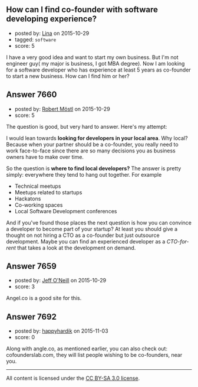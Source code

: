 ## How can I find co-founder with software developing experience?

- posted by: [Lina](https://stackexchange.com/users/7205708/lina) on 2015-10-29
- tagged: `software`
- score: 5

I have a very good idea and want to start my own business. But I'm not engineer guy( my major is business, I got MBA degree). Now I am looking for a software developer who has experience at least 5 years as co-founder to start a new business. How can I find him or her?


## Answer 7660

- posted by: [Robert Möstl](https://stackexchange.com/users/1018191/robert-m-stl) on 2015-10-29
- score: 5

The question is good, but very hard to answer. Here's my attempt:

I would lean towards **looking for developers in your local area**. Why local? Because when your partner should be a co-founder, you really need to work face-to-face since there are so many decisions you as business owners have to make over time.

So the question is **where to find local developers?**
The answer is pretty simply: everywhere they tend to hang out together. For example

- Technical meetups
- Meetups related to startups
- Hackatons
- Co-working spaces
- Local Software Development conferences

And if you've found those places the next question is how you can convince a developer to become part of your startup? At least you should give a thought on not hiring a CTO as a co-founder but just outsource development. Maybe you can find an experienced developer as a *CTO-for-rent* that takes a look at the development on demand.




## Answer 7659

- posted by: [Jeff O'Neill](https://stackexchange.com/users/46273/jeff-o-neill) on 2015-10-29
- score: 3

Angel.co is a good site for this.



## Answer 7692

- posted by: [happyhardik](https://stackexchange.com/users/54226/happyhardik) on 2015-11-03
- score: 0

Along with angle.co, as mentioned earlier, you can also check out: 
cofounderslab.com, they will list people wishing to be co-founders, near you.



---

All content is licensed under the [CC BY-SA 3.0 license](https://creativecommons.org/licenses/by-sa/3.0/).
